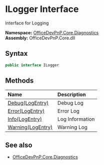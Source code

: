 # ILogger Interface  
 Interface for Logging   

**Namespace:** [OfficeDevPnP.Core.Diagnostics](OfficeDevPnP.Core.Diagnostics.md)  
**Assembly:** OfficeDevPnP.Core.dll  
## Syntax
```C#
public interface ILogger
```
## Methods
|**Name**|**Description**|
|:-----|:-----|
| [Debug(LogEntry)](OfficeDevPnP.Core.Diagnostics.ILogger.c7cf2a1a.md) | Debug Log
| [Error(LogEntry)](OfficeDevPnP.Core.Diagnostics.ILogger.15eda150.md) | Error Log
| [Info(LogEntry)](OfficeDevPnP.Core.Diagnostics.ILogger.8c067646.md) | Log Information
| [Warning(LogEntry)](OfficeDevPnP.Core.Diagnostics.ILogger.6f2f1dde.md) | Warning Log
## See also
- [OfficeDevPnP.Core.Diagnostics](OfficeDevPnP.Core.Diagnostics.md)
